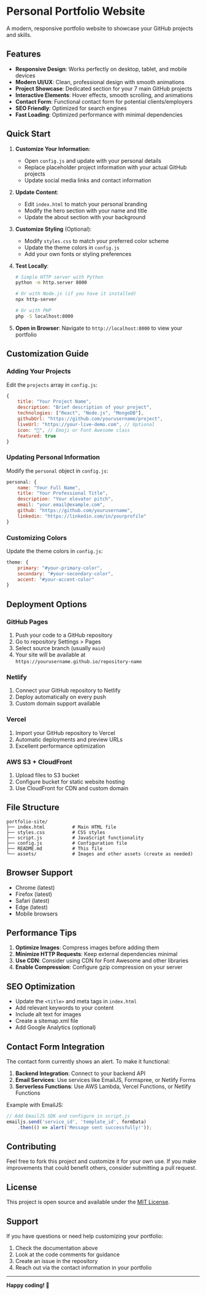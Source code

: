 # Personal Portfolio Website

A modern, responsive portfolio website to showcase your GitHub projects and skills.

## Features

- **Responsive Design**: Works perfectly on desktop, tablet, and mobile devices
- **Modern UI/UX**: Clean, professional design with smooth animations
- **Project Showcase**: Dedicated section for your 7 main GitHub projects
- **Interactive Elements**: Hover effects, smooth scrolling, and animations
- **Contact Form**: Functional contact form for potential clients/employers
- **SEO Friendly**: Optimized for search engines
- **Fast Loading**: Optimized performance with minimal dependencies

## Quick Start

1. **Customize Your Information**:
   - Open `config.js` and update with your personal details
   - Replace placeholder project information with your actual GitHub projects
   - Update social media links and contact information

2. **Update Content**:
   - Edit `index.html` to match your personal branding
   - Modify the hero section with your name and title
   - Update the about section with your background

3. **Customize Styling** (Optional):
   - Modify `styles.css` to match your preferred color scheme
   - Update the theme colors in `config.js`
   - Add your own fonts or styling preferences

4. **Test Locally**:
   ```bash
   # Simple HTTP server with Python
   python -m http.server 8000
   
   # Or with Node.js (if you have it installed)
   npx http-server
   
   # Or with PHP
   php -S localhost:8000
   ```

5. **Open in Browser**:
   Navigate to `http://localhost:8000` to view your portfolio

## Customization Guide

### Adding Your Projects

Edit the `projects` array in `config.js`:

```javascript
{
    title: "Your Project Name",
    description: "Brief description of your project",
    technologies: ["React", "Node.js", "MongoDB"],
    githubUrl: "https://github.com/yourusername/project",
    liveUrl: "https://your-live-demo.com", // Optional
    icon: "🚀", // Emoji or Font Awesome class
    featured: true
}
```

### Updating Personal Information

Modify the `personal` object in `config.js`:

```javascript
personal: {
    name: "Your Full Name",
    title: "Your Professional Title",
    description: "Your elevator pitch",
    email: "your.email@example.com",
    github: "https://github.com/yourusername",
    linkedin: "https://linkedin.com/in/yourprofile"
}
```

### Customizing Colors

Update the theme colors in `config.js`:

```javascript
theme: {
    primary: "#your-primary-color",
    secondary: "#your-secondary-color",
    accent: "#your-accent-color"
}
```

## Deployment Options

### GitHub Pages
1. Push your code to a GitHub repository
2. Go to repository Settings > Pages
3. Select source branch (usually `main`)
4. Your site will be available at `https://yourusername.github.io/repository-name`

### Netlify
1. Connect your GitHub repository to Netlify
2. Deploy automatically on every push
3. Custom domain support available

### Vercel
1. Import your GitHub repository to Vercel
2. Automatic deployments and preview URLs
3. Excellent performance optimization

### AWS S3 + CloudFront
1. Upload files to S3 bucket
2. Configure bucket for static website hosting
3. Use CloudFront for CDN and custom domain

## File Structure

```
portfolio-site/
├── index.html          # Main HTML file
├── styles.css          # CSS styles
├── script.js           # JavaScript functionality
├── config.js           # Configuration file
├── README.md           # This file
└── assets/             # Images and other assets (create as needed)
```

## Browser Support

- Chrome (latest)
- Firefox (latest)
- Safari (latest)
- Edge (latest)
- Mobile browsers

## Performance Tips

1. **Optimize Images**: Compress images before adding them
2. **Minimize HTTP Requests**: Keep external dependencies minimal
3. **Use CDN**: Consider using CDN for Font Awesome and other libraries
4. **Enable Compression**: Configure gzip compression on your server

## SEO Optimization

- Update the `<title>` and meta tags in `index.html`
- Add relevant keywords to your content
- Include alt text for images
- Create a sitemap.xml file
- Add Google Analytics (optional)

## Contact Form Integration

The contact form currently shows an alert. To make it functional:

1. **Backend Integration**: Connect to your backend API
2. **Email Services**: Use services like EmailJS, Formspree, or Netlify Forms
3. **Serverless Functions**: Use AWS Lambda, Vercel Functions, or Netlify Functions

Example with EmailJS:
```javascript
// Add EmailJS SDK and configure in script.js
emailjs.send('service_id', 'template_id', formData)
    .then(() => alert('Message sent successfully!'));
```

## Contributing

Feel free to fork this project and customize it for your own use. If you make improvements that could benefit others, consider submitting a pull request.

## License

This project is open source and available under the [MIT License](LICENSE).

## Support

If you have questions or need help customizing your portfolio:
1. Check the documentation above
2. Look at the code comments for guidance
3. Create an issue in the repository
4. Reach out via the contact information in your portfolio

---

**Happy coding! 🚀**
